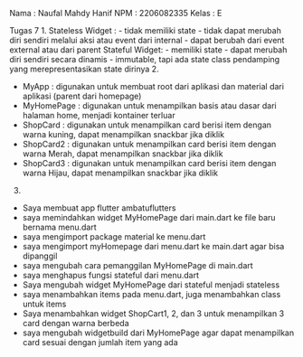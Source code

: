 Nama : Naufal Mahdy Hanif
NPM : 2206082335
Kelas : E


Tugas 7
1.
Stateless Widget :
    - tidak memiliki state
    - tidak dapat merubah diri sendiri melalui aksi atau event dari internal
    - dapat berubah dari event external atau dari parent
Stateful Widget:
    - memiliki state
    - dapat merubah diri sendiri secara dinamis
    - immutable, tapi ada state class pendamping yang merepresentasikan state dirinya
2. 
- MyApp : digunakan untuk membuat root dari aplikasi dan material dari aplikasi (parent dari homepage)
- MyHomePage : digunakan untuk menampilkan basis atau dasar dari halaman home, menjadi kontainer terluar
- ShopCard : digunakan untuk menampilkan card berisi item dengan warna kuning, dapat menampilkan snackbar jika diklik
- ShopCard2 : digunakan untuk menampilkan card berisi item dengan warna Merah, dapat menampilkan snackbar jika diklik
- ShopCard3 : digunakan untuk menampilkan card berisi item dengan warna Hijau, dapat menampilkan snackbar jika diklik
3.
- Saya membuat app flutter ambatuflutters
- saya memindahkan widget MyHomePage dari main.dart ke file baru bernama menu.dart
- saya mengimport package material ke menu.dart
- saya mengimport myHomepage dari menu.dart ke main.dart agar bisa dipanggil
- saya mengubah cara pemanggilan MyHomePage di main.dart
- saya menghapus fungsi stateful dari menu.dart
- Saya mengubah widget MyHomePage dari stateful menjadi stateless
- saya menambahkan items pada menu.dart, juga menambahkan class untuk items
- Saya menambahkan widget ShopCart1, 2, dan 3 untuk menampilkan 3 card dengan warna berbeda
- saya mengubah widgetbuild dari MyHomePage agar dapat menampilkan card sesuai dengan jumlah item yang ada
